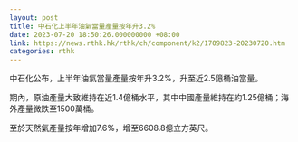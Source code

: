 ```yaml
---
layout: post
title: 中石化上半年油氣當量產量按年升3.2%
date: 2023-07-20 18:50:26.000000000 +08:00
link: https://news.rthk.hk/rthk/ch/component/k2/1709823-20230720.htm
categories: rthk
---
```


中石化公布，上半年油氣當量產量按年升3.2%，升至近2.5億桶油當量。

期內，原油產量大致維持在近1.4億桶水平，其中中國產量維持在約1.25億桶；海外產量微跌至1500萬桶。

至於天然氣產量按年增加7.6%，增至6608.8億立方英尺。
